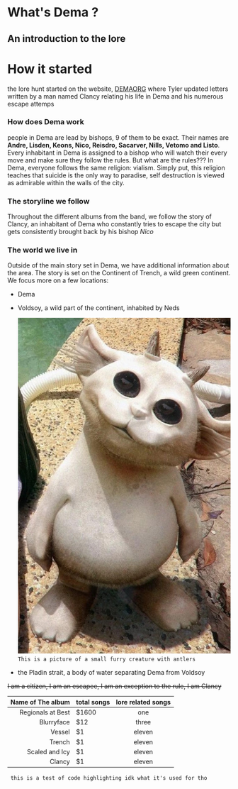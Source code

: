 # What's Dema ?
## An introduction to the lore

# How it started
the lore hunt started on the website, [DEMAORG](http://dmaorg.info/found/15398642_14/clancy.html) where Tyler updated letters written by a man named Clancy relating his life in Dema and his numerous escape attemps

### How does Dema work
people in Dema are lead by bishops, 9 of them to be exact. Their names are __Andre, Lisden, Keons, Nico, Reisdro, Sacarver, Nills, Vetomo and Listo__.
Every inhabitant in Dema is assigned to a bishop who will watch their every move and make sure they follow the rules.
But what are the rules???
In Dema, everyone follows the same religion: vialism. Simply put, this religion teaches that suicide is the only way to paradise, self destruction is viewed as admirable within the walls of the city. 

### The storyline we follow
Throughout the different albums from the band, we follow the story of Clancy, an inhabitant of Dema who constantly tries to escape the city but gets consistently brought back by his bishop *Nico*

### The world we live in
Outside of the main story set in Dema, we have additional information about the area. The story is set on the Continent of Trench, a wild green continent. We focus more on a few locations: 
- Dema
- Voldsoy, a wild part of the continent, inhabited by Neds

  ![this is a Ned, he's cute, basically a white furry creature with antlers, he's about 45cm tall](Twentyonepilots/Ned.jpg)
  `This is a picture of a small furry creature with antlers`

  
- the Pladin strait, a body of water separating Dema from Voldsoy



~~I am a citizen, I am an escapee, I am an exception to the rule, I am Clancy~~


Name of The album    | total songs  | lore related songs 
---------:| :----- |:-----:
Regionals at Best  |  $1600 | one
Blurryface   |    $12 | three
Vessel      |     $1 | eleven
Trench    |     $1 | eleven
Scaled and Icy    |     $1 | eleven
Clancy      |     $1 | eleven

<code> this is a test of code highlighting idk what it's used for tho <code>
